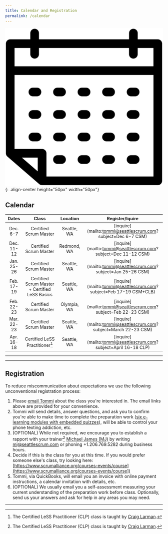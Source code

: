 ```yaml
---
title: Calendar and Registration
permalink: /calendar
---
```


![Calendar](assets/images/Calendar.svg){: .align-center height="50px" width="50px"}

## Calendar

| Dates       | Class         |   Location  | Register/Iquire
| :----------: |:----------:| :------------:|:---------------:
| Dec. 6-7 | Certified Scrum Master | Seattle, WA | [inquire](mailto:tommi@seattlescrum.com?subject=Dec 6-7 CSM)
| Dec. 11-12 | Certified Scrum Master | Redmond, WA | [inquire](mailto:tommi@seattlescrum.com?subject=Dec 11-12 CSM)
| Jan. 25-26 | Certified Scrum Master | Seattle, WA | [inquire](mailto:tommi@seattlescrum.com?subject=Jan 25-26 CSM)
| Feb. 17-19 | Certified Scrum Master + Certified LeSS Basics | Seattle, WA | [inquire](mailto:tommi@seattlescrum.com?subject=Feb 17-19 CSM+CLB)
| Feb. 22-23 | Certified Scrum Master | Olympia, WA | [inquire](mailto:tommi@seattlescrum.com?subject=Feb 22-23 CSM)
| Mar. 22-23 | Certified Scrum Master | Seattle, WA | [inquire](mailto:tommi@seattlescrum.com?subject=March 22-23 CSM)
| Apr. 16-18 | Certified LeSS Practitioner[^1] | Seattle, WA | [inquire](mailto:tommi@seattlescrum.com?subject=April 16-18 CLP)

----
[^1]: The Certified LeSS Practitioner (CLP) class is taught by [Craig Larman](https://www.amazon.com/Craig-Larman/e/B000APVUN6).

----

## Registration

To reduce miscommunication about expectations we use the following unconventional registration process:

1. Please [email Tommi](mailto:tommi@seattlescrum.com?subject=training) about the class you're interested in.  The email links above are provided for your convenience.
2. Tommi will send details, answer questions, and ask you to confirm you're able to make time to complete the preparation work ([six e-learning modules with embedded quizzes](http://ScrumTrainingSeries.com)), will be able to control your phone texting addiction, etc.
3. (OPTIONAL) While not required, we encourage you to establish a rapport with your trainer[^1] [Michael James (MJ)](https://www.linkedin.com/in/michaeljamesseattle/) by writing [mj@seattlescrum.com](mj@seattlescrum.com) or phoning +1.206.769.5282 during business hours.
4. Decide if this is the class for you at this time.  If you would prefer someone else's class, try looking here: [https://www.scrumalliance.org/courses-events/course](https://www.scrumalliance.org/courses-events/course])
5. Tommi, via QuickBooks, will email you an invoice with online payment instructions, a calendar invitation with details, etc.
6. (OPTIONAL) We usually email you a self-assessment measuring your current understanding of the preparation work before class.  Optionally, send us your answers and ask for help in any areas you may need.

----
